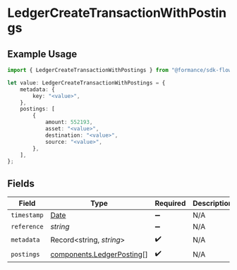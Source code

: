 # LedgerCreateTransactionWithPostings

## Example Usage

```typescript
import { LedgerCreateTransactionWithPostings } from "@formance/sdk-flows/models/components";

let value: LedgerCreateTransactionWithPostings = {
    metadata: {
        key: "<value>",
    },
    postings: [
        {
            amount: 552193,
            asset: "<value>",
            destination: "<value>",
            source: "<value>",
        },
    ],
};
```

## Fields

| Field                                                                                         | Type                                                                                          | Required                                                                                      | Description                                                                                   |
| --------------------------------------------------------------------------------------------- | --------------------------------------------------------------------------------------------- | --------------------------------------------------------------------------------------------- | --------------------------------------------------------------------------------------------- |
| `timestamp`                                                                                   | [Date](https://developer.mozilla.org/en-US/docs/Web/JavaScript/Reference/Global_Objects/Date) | :heavy_minus_sign:                                                                            | N/A                                                                                           |
| `reference`                                                                                   | *string*                                                                                      | :heavy_minus_sign:                                                                            | N/A                                                                                           |
| `metadata`                                                                                    | Record<string, *string*>                                                                      | :heavy_check_mark:                                                                            | N/A                                                                                           |
| `postings`                                                                                    | [components.LedgerPosting](../../models/components/ledgerposting.md)[]                        | :heavy_check_mark:                                                                            | N/A                                                                                           |